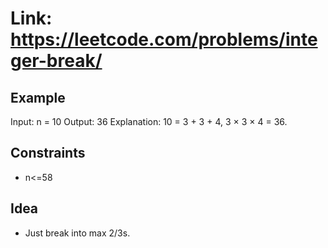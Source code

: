# Link: <https://leetcode.com/problems/integer-break/>

## Example

Input: n = 10
Output: 36
Explanation: 10 = 3 + 3 + 4, 3 × 3 × 4 = 36.

## Constraints

- n<=58 

## Idea

- Just break into max 2/3s.
